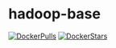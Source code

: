 # hadoop-base

[![DockerPulls](https://img.shields.io/docker/pulls/honomoa/hadoop-base.svg)](https://registry.hub.docker.com/u/honomoa/hadoop-base/)
[![DockerStars](https://img.shields.io/docker/stars/honomoa/hadoop-base.svg)](https://registry.hub.docker.com/u/honomoa/hadoop-base/)
